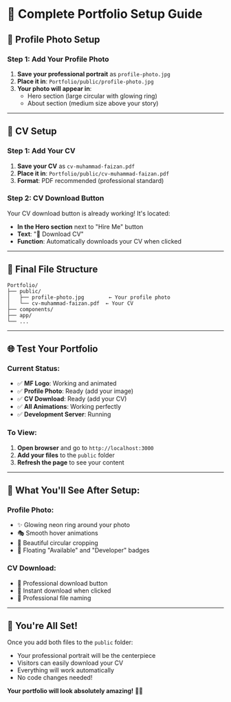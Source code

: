 # 🚀 Complete Portfolio Setup Guide

## 📸 **Profile Photo Setup**

### **Step 1: Add Your Profile Photo**
1. **Save your professional portrait** as `profile-photo.jpg`
2. **Place it in**: `Portfolio/public/profile-photo.jpg`
3. **Your photo will appear in**:
   - Hero section (large circular with glowing ring)
   - About section (medium size above your story)

---

## 📄 **CV Setup**

### **Step 1: Add Your CV**
1. **Save your CV** as `cv-muhammad-faizan.pdf`
2. **Place it in**: `Portfolio/public/cv-muhammad-faizan.pdf`
3. **Format**: PDF recommended (professional standard)

### **Step 2: CV Download Button**
Your CV download button is already working! It's located:
- **In the Hero section** next to "Hire Me" button
- **Text**: "📄 Download CV"
- **Function**: Automatically downloads your CV when clicked

---

## 📁 **Final File Structure**
```
Portfolio/
├── public/
│   ├── profile-photo.jpg        ← Your profile photo
│   └── cv-muhammad-faizan.pdf  ← Your CV
├── components/
├── app/
└── ...
```

---

## 🌐 **Test Your Portfolio**

### **Current Status:**
- ✅ **MF Logo**: Working and animated
- ✅ **Profile Photo**: Ready (add your image)
- ✅ **CV Download**: Ready (add your CV)
- ✅ **All Animations**: Working perfectly
- ✅ **Development Server**: Running

### **To View:**
1. **Open browser** and go to `http://localhost:3000`
2. **Add your files** to the `public` folder
3. **Refresh the page** to see your content

---

## 🎯 **What You'll See After Setup:**

### **Profile Photo:**
- ✨ Glowing neon ring around your photo
- 🎭 Smooth hover animations
- 🌈 Beautiful circular cropping
- 🚀 Floating "Available" and "Developer" badges

### **CV Download:**
- 📄 Professional download button
- 🚀 Instant download when clicked
- 💼 Professional file naming

---

## 🎉 **You're All Set!**

Once you add both files to the `public` folder:
- Your professional portrait will be the centerpiece
- Visitors can easily download your CV
- Everything will work automatically
- No code changes needed!

**Your portfolio will look absolutely amazing!** 🚀✨
